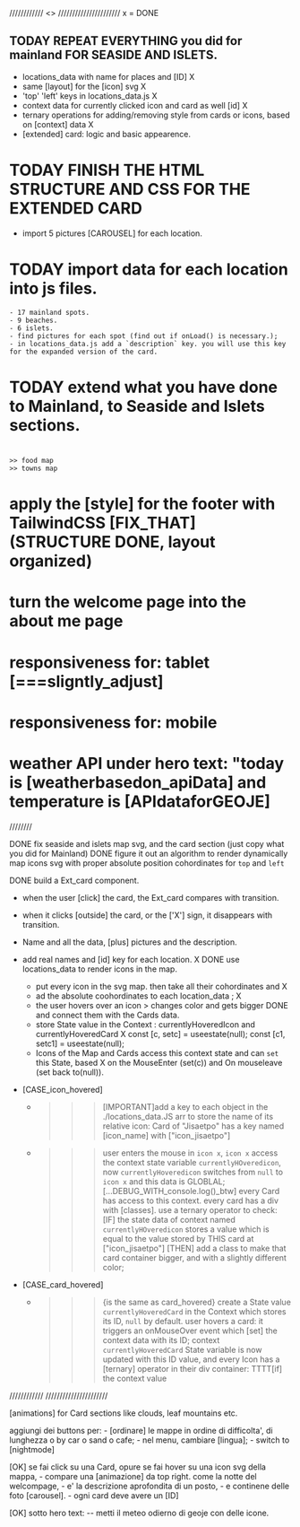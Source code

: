 //////////// <<schedule>> //////////////////////                                                                                   x = DONE

## TODAY REPEAT EVERYTHING you did for mainland FOR SEASIDE AND ISLETS.
- locations_data with name for places and [ID]                                                                                      X
- same [layout] for the [icon] svg                                                                                                  X
- 'top' 'left' keys in locations_data.js                                                                                            X
- context data for currently clicked icon and card as well [id]                                                                     X
- ternary operations for adding/removing style from cards or icons, based on [context] data                                         X
- [extended] card: logic and basic appearence.

# TODAY FINISH THE HTML STRUCTURE AND CSS <LAYOUT> FOR THE EXTENDED CARD    
   - import 5 pictures [CAROUSEL] for each location. 

# TODAY import data for each location into js files.
    - 17 mainland spots.
    - 9 beaches.
    - 6 islets.
    - find pictures for each spot (find out if onLoad() is necessary.);
    - in locations_data.js add a `description` key. you will use this key for the expanded version of the card.

# TODAY extend what you have done to Mainland, to Seaside and Islets sections. 

# <repeat EVERYTHING for these sections:> 
    >> food map
    >> towns map

# apply the [style] for the footer with TailwindCSS [FIX_THAT] (STRUCTURE DONE, layout organized) 

# turn the welcome page into the about me page

# responsiveness for: tablet   [===sligntly_adjust]
# responsiveness for: mobile

# weather API under hero text: "today is [weatherbasedon_apiData] and temperature is [APIdataforGEOJE]

////////

DONE fix seaside and islets map svg, and the card section (just copy what you did for Mainland)
DONE figure it out an algorithm to render dynamically map icons svg with proper absolute position cohordinates for `top` and `left`

DONE build a Ext_card component.
  - when the user [click] the card, the Ext_card compares with transition. 
  - when it clicks [outside] the card, or the ['X'] sign, it disappears with transition.
  - Name and all the data, [plus] pictures and the description.

  - add real names and [id] key for each location.                                                                                    X
DONE use locations_data to render icons in the map. 
    - put every icon in the svg map. then take all their cohordinates and                    X
    - ad the absolute coohordinates to each location_data ;                                  X
    - the user hovers over an icon > changes color and gets bigger 
DONE and connect them with the Cards data. 
    - store State value in the Context : currentlyHoveredIcon   and    currentlyHoveredCard  X
      const [c, setc] = useestate(null);
      const [c1, setc1] = useestate(null);
    - Icons of the Map and Cards access this context state and can `set` this State, based   X
      on the MouseEnter (set(c)) and On mouseleave (set back to(null)).

- [CASE_icon_hovered]
    - >>> [IMPORTANT]add a key to each object in the ./locations_data.JS arr to store the name of its relative icon:
        Card of "Jisaetpo" has a key named [icon_name] with ["icon_jisaetpo"] 
    - >>> user enters the mouse in `icon x`, 
      >>> `icon x` access the context state variable `currentlyHOveredicon`,
          now `currentlyHoveredicon` switches from `null` to `icon x` and this data is GLOBLAL;
          [...DEBUG_WITH_console.log()_btw]
      >>> every Card has access to this context. every card has a div with [classes].
      >>> use a ternary operator to check: [IF] the state data of context named `currentlyHOveredicon`
          stores a value which is equal to the value stored by THIS card at ["icon_jisaetpo"]
          [THEN] add a class to make that card container bigger, and with a slightly different color;

- [CASE_card_hovered]
    - >>> {is the same as card_hovered}
      >>> create a State value `currentlyHoveredCard` in the Context which stores its ID, `null` by default.
      >>> user hovers a card: it triggers an onMouseOver event which [set] the context data with its ID;
      >>> context `currentlyHoveredCard` State variable is now updated with this ID value,
          and every Icon has a [ternary] operator in their div container: 
            TTTT[if] the context value 


//////////// <ideas to implement> //////////////////////

[animations] for Card sections like clouds, leaf mountains etc.

aggiungi dei buttons per:
    - [ordinare] le mappe in ordine di difficolta', di lunghezza o by car o sand o cafe;
    - nel menu, cambiare [lingua];
    - switch to [nightmode]

[OK] se fai click su una Card, opure se fai hover su una icon svg della mappa,
    - compare una [animazione] da top right. come la notte del welcompage,
    - e' la descrizione aprofondita di un posto,
    - e continene delle foto [carousel].
        - ogni card deve avere un [ID]


[OK] sotto hero text:
    -- metti il meteo odierno di geoje con delle icone.

